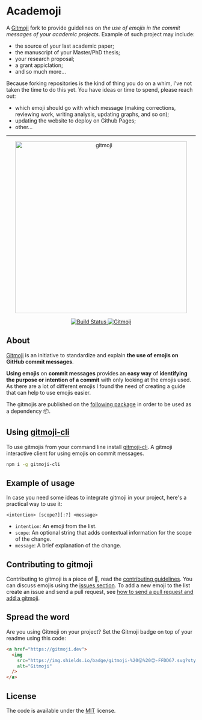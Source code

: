 # Academoji

A [Gitmoji](https://gitmoji.dev) fork to provide guidelines on *the use of emojis in the commit messages of your academic projects*.
Example of such project may include:
- the source of your last academic paper;
- the manuscript of your Master/PhD thesis;
- your research proposal;
- a grant appiclation;
- and so much more...

Because forking repositories is the kind of thing you do on a whim, I've not taken the time to do this yet.
You have ideas or time to spend, please reach out:
- which emoji should go with which message (making corrections, reviewing work, writing analysis, updating graphs, and so on);
- updating the website to deploy on Github Pages;
- other...

---

<p align="center">
	<a href="https://gitmoji.dev">
		<img src="https://cloud.githubusercontent.com/assets/7629661/20073135/4e3db2c2-a52b-11e6-85e1-661a8212045a.gif" width="456" alt="gitmoji">
	</a>
</p>
<p align="center">
	<a href="https://github.com/carloscuesta/gitmoji/actions?query=workflow%3ACI+branch%3Amaster">
		<img src="https://img.shields.io/github/actions/workflow/status/carloscuesta/gitmoji/ci.yml?branch=master&style=flat-square"
			 alt="Build Status">
	</a>
	<a href="https://gitmoji.dev">
		<img src="https://img.shields.io/badge/gitmoji-%20😜%20😍-FFDD67.svg?style=flat-square"
			 alt="Gitmoji">
	</a>
</p>

## About

[Gitmoji](https://gitmoji.dev) is an initiative to standardize and explain **the use of emojis on GitHub commit messages**.

**Using emojis** on **commit messages** provides an **easy way** of **identifying the purpose or intention of a commit** with only looking at the emojis used. As there are a lot of different emojis I found the need of creating a guide that can help to use emojis easier.

The gitmojis are published on the [following package](https://www.npmjs.com/package/gitmojis) in order to be used as a dependency 📦.

## Using [gitmoji-cli](https://github.com/carloscuesta/gitmoji-cli)

To use gitmojis from your command line install [gitmoji-cli](https://github.com/carloscuesta/gitmoji-cli). A gitmoji interactive client for using emojis on commit messages.

```bash
npm i -g gitmoji-cli
```

## Example of usage

In case you need some ideas to integrate gitmoji in your project, here's a practical way to use it:

```
<intention> [scope?][:?] <message>
```

- `intention`: An emoji from the list.
- `scope`: An optional string that adds contextual information for the scope of the change.
- `message`: A brief explanation of the change.

## Contributing to gitmoji

Contributing to gitmoji is a piece of :cake:, read the [contributing guidelines](https://github.com/carloscuesta/gitmoji/blob/master/.github/CONTRIBUTING.md). You can discuss emojis using the [issues section](https://github.com/carloscuesta/gitmoji/issues/new). To add a new emoji to the list create an issue and send a pull request, see [how to send a pull request and add a gitmoji](https://github.com/carloscuesta/gitmoji/blob/master/.github/CONTRIBUTING.md#how-to-add-a-gitmoji).

## Spread the word

Are you using Gitmoji on your project? Set the Gitmoji badge on top of your readme using this code:

```html
<a href="https://gitmoji.dev">
  <img
    src="https://img.shields.io/badge/gitmoji-%20😜%20😍-FFDD67.svg?style=flat-square"
    alt="Gitmoji"
  />
</a>
```

## License

The code is available under the [MIT](https://github.com/carloscuesta/gitmoji/blob/master/LICENSE) license.
